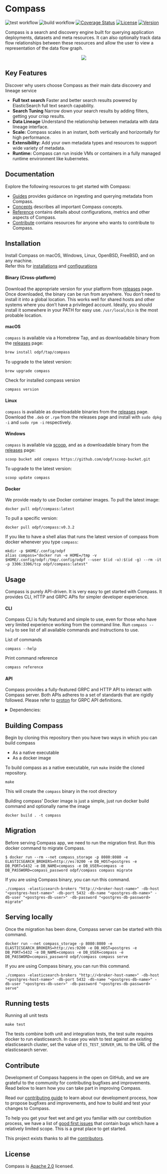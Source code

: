 # Compass

![test workflow](https://github.com/odpf/compass/actions/workflows/test.yml/badge.svg)
![build workflow](https://github.com/odpf/compass/actions/workflows/build_dev.yml/badge.svg)
[![Coverage Status](https://coveralls.io/repos/github/odpf/compass/badge.svg?branch=main)](https://coveralls.io/github/odpf/compass?branch=main)
[![License](https://img.shields.io/badge/License-Apache%202.0-blue.svg?logo=apache)](LICENSE)
[![Version](https://img.shields.io/github/v/release/odpf/compass?logo=semantic-release)](Version)

Compass is a search and discovery engine built for querying application deployments, datasets and meta resources. It can also optionally track data flow relationships between these resources and allow the user to view a representation of the data flow graph.

<p align="center"><img src="./docs/static/assets/overview.svg" /></p>

## Key Features

Discover why users choose Compass as their main data discovery and lineage service

- **Full text search** Faster and better search results powered by ElasticSearch full text search capability.
- **Search Tuning** Narrow down your search results by adding filters, getting your crisp results.
- **Data Lineage** Understand the relationship between metadata with data lineage interface.
- **Scale:** Compass scales in an instant, both vertically and horizontally for high performance.
- **Extensibility:** Add your own metadata types and resources to support wide variety of metadata.
- **Runtime:** Compass can run inside VMs or containers in a fully managed runtime environment like kubernetes.

## Documentation

Explore the following resources to get started with Compass:

- [Guides](https://odpf.github.io/compass/docs/guides) provides guidance on ingesting and querying metadata from Compass.
- [Concepts](https://odpf.github.io/compass/docs/concepts) describes all important Compass concepts.
- [Reference](https://odpf.github.io/compass/docs/reference) contains details about configurations, metrics and other aspects of Compass.
- [Contribute](https://odpf.github.io/compass/docs/contribute/contribution.md) contains resources for anyone who wants to contribute to Compass.

## Installation

Install Compass on macOS, Windows, Linux, OpenBSD, FreeBSD, and on any machine. <br/>Refer this for [installations](https://odpf.github.io/compass/docs/installation) and [configurations](https://odpf.github.io/compass/docs/guides/configuration)

#### Binary (Cross-platform)

Download the appropriate version for your platform from [releases](https://github.com/odpf/compass/releases) page. Once downloaded, the binary can be run from anywhere.
You don’t need to install it into a global location. This works well for shared hosts and other systems where you don’t have a privileged account.
Ideally, you should install it somewhere in your PATH for easy use. `/usr/local/bin` is the most probable location.

#### macOS

`compass` is available via a Homebrew Tap, and as downloadable binary from the [releases](https://github.com/odpf/compass/releases/latest) page:

```sh
brew install odpf/tap/compass
```

To upgrade to the latest version:

```
brew upgrade compass
```

Check for installed compass version

```sh
compass version
```

#### Linux

`compass` is available as downloadable binaries from the [releases](https://github.com/odpf/compass/releases/latest) page. Download the `.deb` or `.rpm` from the releases page and install with `sudo dpkg -i` and `sudo rpm -i` respectively.

#### Windows

`compass` is available via [scoop](https://scoop.sh/), and as a downloadable binary from the [releases](https://github.com/odpf/compass/releases/latest) page:

```
scoop bucket add compass https://github.com/odpf/scoop-bucket.git
```

To upgrade to the latest version:

```
scoop update compass
```

#### Docker

We provide ready to use Docker container images. To pull the latest image:

```
docker pull odpf/compass:latest
```

To pull a specific version:

```
docker pull odpf/compass:v0.3.2
```

If you like to have a shell alias that runs the latest version of compass from docker whenever you type `compass`:

```
mkdir -p $HOME/.config/odpf
alias compass="docker run -e HOME=/tmp -v $HOME/.config/odpf:/tmp/.config/odpf --user $(id -u):$(id -g) --rm -it -p 3306:3306/tcp odpf/compass:latest"
```

## Usage

Compass is purely API-driven. It is very easy to get started with Compass. It provides CLI, HTTP and GRPC APIs for simpler developer experience.

#### CLI

Compass CLI is fully featured and simple to use, even for those who have very limited experience working from the command line. Run `compass --help` to see list of all available commands and instructions to use.

List of commands

```
compass --help
```

Print command reference

```sh
compass reference
```

#### API

Compass provides a fully-featured GRPC and HTTP API to interact with Compass server. Both APIs adheres to a set of standards that are rigidly followed. Please refer to [proton](https://github.com/odpf/proton/tree/main/odpf/compass/v1beta1) for GRPC API definitions.

<details>
  <summary>Dependencies:</summary>

- Compass is written in Golang, and requires go version &gt;= 1.16. Please make sure that the go toolchain is available on your machine. See Golang’s [documentation](https://golang.org/) for installation instructions. Alternatively, you can use docker to build Compass as a docker image. More on this in the next section.
- Compass uses PostgreSQL 13 as its main storage and Elasticsearch v7 as the secondary storage to power the search. In order to run compass locally, you’ll need to have an instance of postgres and elasticsearch running. You can either download them and run it manually, or you can run them inside docker by using `docker-compose` with `docker-compose.yaml` provided in the root of this project.
- PostgreSQL details and Elasticsearch brokers can alternatively be specified via the environment variable, `ELASTICSEARCH_BROKERS` for elasticsearch and `DB_HOST`, `DB_NAME`, `DB_USER`, `DB_PASSWORD` for postgres.
- If you use Docker to build compass, then configuring networking requires extra steps. Following is one of doing it by running postgres and elasticsearch inside with `docker-compose` first.

- Go to the root of this project and run `docker-compose`.

  ```text
  docker-compose up
  ```

- Once postgres and elasticsearch has been ready, we can run Compass by passing in the config of postgres and elasticsearch defined in `docker-compose.yaml` file.
</details>

## Building Compass

Begin by cloning this repository then you have two ways in which you can build compass

- As a native executable
- As a docker image

To build compass as a native executable, run `make` inside the cloned repository.

```text
make
```

This will create the `compass` binary in the root directory

Building compass' Docker image is just a simple, just run docker build command and optionally name the image

```text
docker build . -t compass
```

## Migration

Before serving Compass app, we need to run the migration first. Run this docker command to migrate Compass.

```text
$ docker run --rm --net compass_storage -p 8080:8080 -e ELASTICSEARCH_BROKERS=http://es:9200 -e DB_HOST=postgres -e DB_PORT=5432 -e DB_NAME=compass -e DB_USER=compass -e DB_PASSWORD=compass_password odpf/compass compass migrate
```

If you are using Compass binary, you can run this command.

```text
./compass -elasticsearch-brokers "http://<broker-host-name>" -db-host "<postgres-host-name>" -db-port 5432 -db-name "<postgres-db-name>" -db-user "<postgres-db-user>" -db-password "<postgres-db-password> migrate"
```

## Serving locally

Once the migration has been done, Compass server can be started with this command.

```text
docker run --net compass_storage -p 8080:8080 -e ELASTICSEARCH_BROKERS=http://es:9200 -e DB_HOST=postgres -e DB_PORT=5432 -e DB_NAME=compass -e DB_USER=compass -e DB_PASSWORD=compass_password odpf/compass compass serve
```

If you are using Compass binary, you can run this command.

```text
./compass -elasticsearch-brokers "http://<broker-host-name>" -db-host "<postgres-host-name>" -db-port 5432 -db-name "<postgres-db-name>" -db-user "<postgres-db-user>" -db-password "<postgres-db-password> serve"
```

## Running tests

Running all unit tests

```
make test
```

The tests combine both unit and integration tests, the test suite requires docker to run elasticsearch. In case you wish to test against an existing
elasticsearch cluster, set the value of `ES_TEST_SERVER_URL` to the URL of the elasticsearch server.

## Contribute

Development of Compass happens in the open on GitHub, and we are grateful to the community for contributing bugfixes and improvements. Read below to learn how you can take part in improving Compass.

Read our [contributing guide](https://odpf.github.io/compass/docs/contribute/contribution.md) to learn about our development process, how to propose bugfixes and improvements, and how to build and test your changes to Compass.

To help you get your feet wet and get you familiar with our contribution process, we have a list of [good first issues](https://github.com/odpf/compass/labels/good%20first%20issue) that contain bugs which have a relatively limited scope. This is a great place to get started.

This project exists thanks to all the [contributors](https://github.com/odpf/compass/graphs/contributors).

## License

Compass is [Apache 2.0](LICENSE) licensed.
